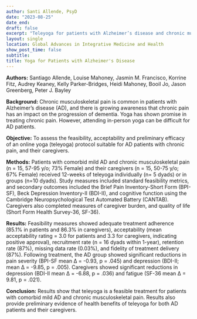 ```yaml
---
author: Santi Allende, PsyD
date: "2023-08-25"
date_end: 
draft: false
excerpt: "Teleyoga for patients with Alzheimer’s disease and chronic musculoskeletal pain and their caregivers: a feasibility study (manuscript under review)"
layout: single
location: Global Advances in Integrative Medicine and Health
show_post_time: false
subtitle:
title: Yoga for Patients with Alzheimer's Disease
---
```


**Authors:** Santiago Allende, Louise Mahoney, Jasmin M. Francisco, Korrine Fitz, Audrey Keaney, Kelly Parker-Bridges, Heidi Mahoney, Booil Jo, Jason Greenberg, Peter J. Bayley

**Background:** Chronic musculoskeletal pain is common in patients with Alzheimer’s disease (AD), and there is growing awareness that chronic pain has an impact on the progression of dementia. Yoga has shown promise in treating chronic pain. However, attending in-person yoga can be difficult for AD patients.

**Objective:** To assess the feasibility, acceptability and preliminary efficacy of an online yoga (teleyoga) protocol suitable for AD patients with chronic pain, and their caregivers.

**Methods:** Patients with comorbid mild AD and chronic musculoskeletal pain (n = 15, 57-95 y/o; 73% Female) and their caregivers (n = 15, 50-75 y/o; 67% Female) received 12-weeks of teleyoga individually (n= 5 dyads) or in groups (n=10 dyads). Study measures included standard feasibility metrics, and secondary outcomes included the Brief Pain Inventory-Short Form (BPI-SF), Beck Depression Inventory-II (BDI-II), and cognitive function using the Cambridge Neuropsychological Test Automated Battery (CANTAB). Caregivers also completed measures of caregiver burden, and quality of life (Short Form Health Survey-36, SF-36).  

**Results:** Feasibility measures showed adequate treatment adherence (85.1% in patients and 86.3% in caregivers), acceptability (mean acceptability rating = 3.0 for patients and 3.3 for caregivers, indicating positive approval), recruitment rate (n = 16 dyads within 1-year), retention rate (87%), missing data rate (0.03%), and fidelity of treatment delivery (87%). Following treatment, the AD group showed significant reductions in pain severity (BPI-SF mean Δ = -0.93, p = .045) and depression (BDI-II; mean Δ = -9.85, p = .005). Caregivers showed significant reductions in depression (BDI-II mean Δ = -6.88, p = .036) and fatigue (SF-36 mean Δ = 9.81, p = .021).

**Conclusion:** Results show that teleyoga is a feasible treatment for patients with comorbid mild AD and chronic musculoskeletal pain. Results also provide preliminary evidence of health benefits of teleyoga for both AD patients and their caregivers.
